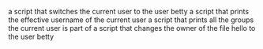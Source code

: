a script that switches the current user to the user betty
a script that prints the effective username of the current user
a script that prints all the groups the current user is part of
 a script that changes the owner of the file hello to the user betty
